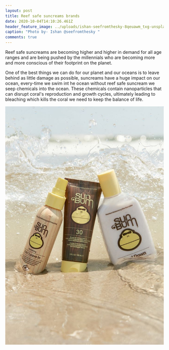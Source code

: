 ```yaml
---
layout: post
title: Reef safe suncreams brands
date: 2020-10-04T14:10:26.461Z
header_feature_image: ../uploads/ishan-seefromthesky-8qeuawm_txg-unsplash.jpg
caption: "Photo by- Ishan @seefromthesky "
comments: true
---
```

Reef safe suncreams are becoming higher and higher in demand for all age ranges and are being pushed by the millennials who are becoming more and more conscious of their footprint on the planet. 

One of the best things we can do for our planet and our oceans is to leave behind as little damage as possible, suncreams have a huge impact on our ocean, every-time we swim int he ocean without reef safe suncream we seep chemicals into the ocean. These chemicals contain nanoparticles that can disrupt coral's reproduction and growth cycles, ultimately leading to bleaching which kills the coral we need to keep the balance of life.

![Sun Bum suncream brand ](../uploads/sun-bum.jpeg)